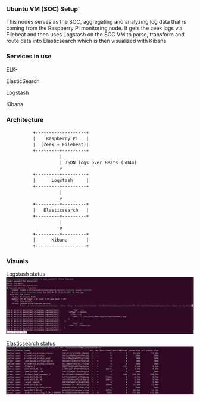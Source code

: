 ### Ubuntu VM (SOC) Setup'

This nodes serves as the SOC, aggregating and analyzing log data that is coming from the Raspberry Pi monitoring node. It gets the zeek logs via Filebeat and then uses Logstash on the SOC VM to parse, transform and route data into Elasticsearch which is then visualized with Kibana

### Services in use
ELK-

ElasticSearch

Logstash 

Kibana

### Architecture 
              +-------------------+
              |    Raspberry Pi   |
              |  (Zeek + Filebeat)|
              +---------+---------+
                        |
                        | JSON logs over Beats (5044)
                        v
              +---------+---------+
              |      Logstash     |
              +---------+---------+
                        |
                        v
              +---------+---------+
              |   Elasticsearch   |
              +---------+---------+
                        |
                        v
              +---------+---------+
              |      Kibana       |
              +-------------------+

### Visuals 
Logstash status
![Logstash status](https://raw.githubusercontent.com/Daniel1Cani/hybrid-network-defense-lab/screenshots/logstash_status.png)

Elasticsearch status
![Zeek Status](https://raw.githubusercontent.com/Daniel1Cani/hybrid-network-defense-lab/screenshots/elasticsearch_status.png)
